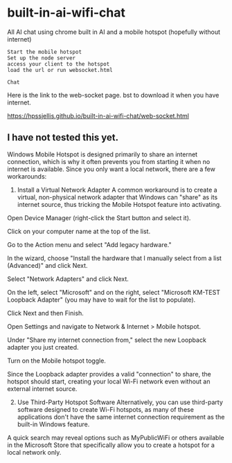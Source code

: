 # built-in-ai-wifi-chat
All AI chat using chrome built in AI and a mobile hotspot (hopefully without internet)

```
Start the mobile hotspot
Set up the node server
access your client to the hotspot
load the url or run websocket.html

Chat

```



Here is the link to the web-socket page. bst to download it when you have internet.

https://hpssjellis.github.io/built-in-ai-wifi-chat/web-socket.html




## I have not tested this yet.


Windows Mobile Hotspot is designed primarily to share an internet connection, which is why it often prevents you from starting it when no internet is available. Since you only want a local network, there are a few workarounds:

1. Install a Virtual Network Adapter
A common workaround is to create a virtual, non-physical network adapter that Windows can "share" as its internet source, thus tricking the Mobile Hotspot feature into activating.

Open Device Manager (right-click the Start button and select it).

Click on your computer name at the top of the list.

Go to the Action menu and select "Add legacy hardware."

In the wizard, choose "Install the hardware that I manually select from a list (Advanced)" and click Next.

Select "Network Adapters" and click Next.

On the left, select "Microsoft" and on the right, select "Microsoft KM-TEST Loopback Adapter" (you may have to wait for the list to populate).

Click Next and then Finish.

Open Settings and navigate to Network & Internet > Mobile hotspot.

Under "Share my internet connection from," select the new Loopback adapter you just created.

Turn on the Mobile hotspot toggle.

Since the Loopback adapter provides a valid "connection" to share, the hotspot should start, creating your local Wi-Fi network even without an external internet source.

2. Use Third-Party Hotspot Software
Alternatively, you can use third-party software designed to create Wi-Fi hotspots, as many of these applications don't have the same internet connection requirement as the built-in Windows feature.

A quick search may reveal options such as MyPublicWiFi or others available in the Microsoft Store that specifically allow you to create a hotspot for a local network only.

